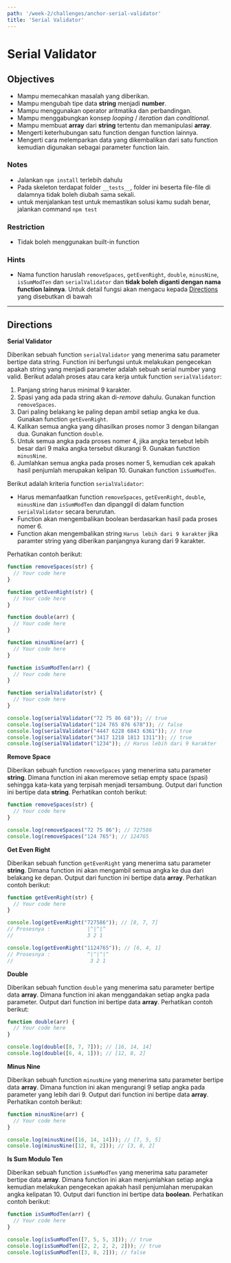 ```yaml
---
path: '/week-2/challenges/anchor-serial-validator'
title: 'Serial Validator'
---
```


# Serial Validator

## Objectives

- Mampu memecahkan masalah yang diberikan.
- Mampu mengubah tipe data **string** menjadi **number**.
- Mampu menggunakan operator aritmatika dan perbandingan.
- Mampu menggabungkan konsep _looping_ / _iteration_ dan _conditional_.
- Mampu membuat **array** dari **string** tertentu dan memanipulasi **array**.
- Mengerti keterhubungan satu function dengan function lainnya.
- Mengerti cara melemparkan data yang dikembalikan dari satu function kemudian digunakan sebagai parameter function lain.

### Notes

- Jalankan `npm install` terlebih dahulu
- Pada skeleton terdapat folder `__tests__`, folder ini beserta file-file di dalamnya tidak boleh diubah sama sekali.
- untuk menjalankan test untuk memastikan solusi kamu sudah benar, jalankan command `npm test`

### Restriction

- Tidak boleh menggunakan built-in function

### Hints

- Nama function haruslah `removeSpaces`, `getEvenRight`, `double`, `minusNine`, `isSumModTen`
  dan `serialValidator` dan **tidak boleh diganti dengan nama function lainnya**. Untuk detail fungsi akan mengacu kepada [Directions](#directions) yang disebutkan di bawah

---

## Directions

**Serial Validator**

Diberikan sebuah function `serialValidator` yang menerima satu parameter bertipe data string. Function ini berfungsi untuk melakukan pengecekan apakah string yang menjadi parameter adalah sebuah serial number yang valid. Berikut adalah proses atau cara kerja untuk function `serialValidator`:

1. Panjang string harus minimal 9 karakter.
2. Spasi yang ada pada string akan di-_remove_ dahulu. Gunakan function `removeSpaces`.
3. Dari paling belakang ke paling depan ambil setiap angka ke dua. Gunakan function `getEvenRight`.
4. Kalikan semua angka yang dihasilkan proses nomor 3 dengan bilangan dua. Gunakan function `double`.
5. Untuk semua angka pada proses nomer 4, jika angka tersebut lebih besar dari 9 maka angka tersebut dikurangi 9. Gunakan function `minusNine`.
6. Jumlahkan semua angka pada proses nomer 5, kemudian cek apakah hasil penjumlah merupakan kelipan 10. Gunakan function `isSumModTen`.

Berikut adalah kriteria function `serialValidator`:

- Harus memanfaatkan function `removeSpaces`, `getEvenRight`, `double`, `minusNine` dan `isSumModTen` dan dipanggil di dalam function `serialValidator` secara berurutan.
- Function akan mengembalikan boolean berdasarkan hasil pada proses nomer 6.
- Function akan mengembalikan string `Harus lebih dari 9 karakter` jika paramter string yang diberikan panjangnya kurang dari 9 karakter.

Perhatikan contoh berikut:

```js
function removeSpaces(str) {
  // Your code here
}

function getEvenRight(str) {
  // Your code here
}

function double(arr) {
  // Your code here
}

function minusNine(arr) {
  // Your code here
}

function isSumModTen(arr) {
  // Your code here
}

function serialValidator(str) {
  // Your code here
}

console.log(serialValidator("72 75 86 68")); // true
console.log(serialValidator("124 765 876 678")); // false
console.log(serialValidator("4447 6228 6843 6361")); // true
console.log(serialValidator("3417 1218 1813 1311")); // true
console.log(serialValidator("1234")); // Harus lebih dari 9 karakter
```

**Remove Space**

Diberikan sebuah function `removeSpaces` yang menerima satu parameter **string**. Dimana function ini akan meremove setiap empty space (spasi) sehingga kata-kata yang terpisah menjadi tersambung. Output dari function ini bertipe data **string**. Perhatikan contoh berikut:

```js
function removeSpaces(str) {
  // Your code here
}

console.log(removeSpaces("72 75 86"); // 727586
console.log(removeSpaces("124 765"); // 124765
```

**Get Even Right**

Diberikan sebuah function `getEvenRight` yang menerima satu parameter **string**. Dimana function ini akan mengambil semua angka ke dua dari belakang ke depan. Output dari function ini bertipe data **array**. Perhatikan contoh berikut:

```js
function getEvenRight(str) {
  // Your code here
}

console.log(getEvenRight("727586")); // [8, 7, 7]
// Prosesnya :            |^|^|^
//                        3 2 1

console.log(getEvenRight("1124765")); // [6, 4, 1]
// Prosesnya :            ^|^|^|^
//                         3 2 1
```

**Double**

Diberikan sebuah function `double` yang menerima satu parameter bertipe data **array**. Dimana function ini akan menggandakan setiap angka pada parameter. Output dari function ini bertipe data **array**. Perhatikan contoh berikut:

```js
function double(arr) {
  // Your code here
}

console.log(double([8, 7, 7])); // [16, 14, 14]
console.log(double([6, 4, 1])); // [12, 8, 2]
```

**Minus Nine**

Diberikan sebuah function `minusNine` yang menerima satu parameter bertipe data **array**. Dimana function ini akan mengurangi 9 setiap angka pada parameter yang lebih dari 9. Output dari function ini bertipe data **array**. Perhatikan contoh berikut:

```js
function minusNine(arr) {
  // Your code here
}

console.log(minusNine([16, 14, 14])); // [7, 5, 5]
console.log(minusNine([12, 8, 2])); // [3, 8, 2]
```

**Is Sum Modulo Ten**

Diberikan sebuah function `isSumModTen` yang menerima satu parameter bertipe data **array**. Dimana function ini akan menjumlahkan setiap angka kemudian melakukan pengecekan apakah hasil penjumlahan merupakan angka kelipatan 10. Output dari function ini bertipe data **boolean**. Perhatikan contoh berikut:

```js
function isSumModTen(arr) {
  // Your code here
}

console.log(isSumModTen([7, 5, 5, 3])); // true
console.log(isSumModTen([2, 2, 2, 2, 2])); // true
console.log(isSumModTen([3, 8, 2])); // false
```
